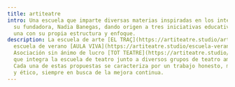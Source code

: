 ```yaml
---
title: artiteatre
intro: Una escuela que imparte diversas materias inspiradas en los intereses de
  su fundadora, Nadia Banegas, dando origen a tres iniciativas educativas, cada
  una con su propia estructura y enfoque.
description: La escuela de arte [EL TRAÇ](https://artiteatre.studio/arte), la
  escuela de verano [AULA VIVA](https://artiteatre.studio/escuela-verano) y la
  Asociación sin ánimo de lucro [TOT TEATRE](https://artiteatre.studio/teatro),
  que integra la escuela de teatro junto a diversos grupos de teatro amateur.
  Cada una de estas propuestas se caracteriza por un trabajo honesto, meticuloso
  y ético, siempre en busca de la mejora continua.
---
```

